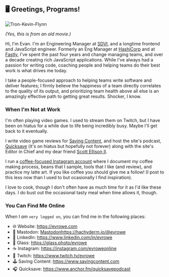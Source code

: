 ## 🖥 Greetings, Programs!

![Tron-Kevin-Flynn](https://user-images.githubusercontent.com/235133/162260910-1264067c-bdfa-486f-97bf-f3646dccb1af.jpg)

_(Yes, this is from an old movie.)_

Hi, I'm Evan. I'm an Engineering Manager at [SDVI](https://sdvi.com), and a longtime frontend and JavaScript engineer. Formerly an Eng Manager at [HashiCorp](https://www.hashicorp.com) and at [Fastly](https://www.fastly.com), I've spent the past four years and change managing teams, and over a decade creating rich JavaScript applications. While I've always had a passion for writing code, coaching people and helping teams do their best work is what drives me today.

I take a people-focused approach to helping teams write software and deliver features; I firmly believe the happiness of a team directly correlates to the quality of its output, and prioritizing team health above all else is an amazingly effective path to getting great results. Shocker, I know.

### When I'm Not at Work

I'm often playing video games. I used to stream them on Twitch, but I have been on hiatus for a while due to life being incredibly busy. Maybe I'll get back to it eventually.

I write video game reviews for [Saving Content](https://www.savingcontent.com), and host the site's podcast, [Quicksave](https://www.anchor.fm/quicksavepodcast) (it's on hiatus but hopefully not forever) along with the site's Editor in Chief and my dear friend [Scott Ellison II](https://mastodon.social/@hawkse).

I run a [coffee-focused Instagram account](https://www.instagram.com/evroweonline) where I document my coffee making process, beans that I sample, tools that I like (and review), and practice my latte art. If you like coffee you should give me a follow! (I post to this less now than I used to but ocasionally I find inspiration).
  
I love to cook, though I don't often have as much time for it as I'd like these days. I do bust out the occasional tasty meal when time allows it, though.

### You Can Find Me Online

When I _am_ `very logged on`, you can find me in the following places:

* 🌐 Website: <a href="https://evrowe.com" target="_blank">https://evrowe.com</a>
* 🐘 Mastodon: <a rel="me" href="https://hachyderm.io/@evrowe" target="_blank">Mastodon</a>https://hachyderm.io/@evrowe</a>
* 💼 LinkedIn: <a href="https://www.linkedin.com/in/evrowe" target="_blank">https://www.linkedin.com/in/evrowe</a>
* 📸 Glass: <a href="https://glass.photo/evrowe" target="_blank">https://glass.photo/evrowe</a>
* ☕️ Instagram: <a href="https://instagram.com/evroweonline" target="_blank">https://instagram.com/evroweonline</a>
* 👾 Twitch: <a href="https://www.twitch.tv/evrowe" target="_blank">https://www.twitch.tv/evrowe</a>
* 🕹 Saving Content: <a href="https://www.savingcontent.com" target="_blank">https://www.savingcontent.com</a>
* 🎧 Quicksave: <a href="https://www.anchor.fm/quicksavepodcast" target="_blank">https://www.anchor.fm/quicksavepodcast</a>
